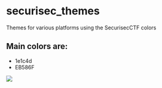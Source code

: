 # securisec_themes
Themes for various platforms using the SecurisecCTF colors

## Main colors are: 
- 1e1c4d
- EB586F

![](https://github.com/securisec/securisec.github.io/blob/master/assets/img/securisec3_small.png)
